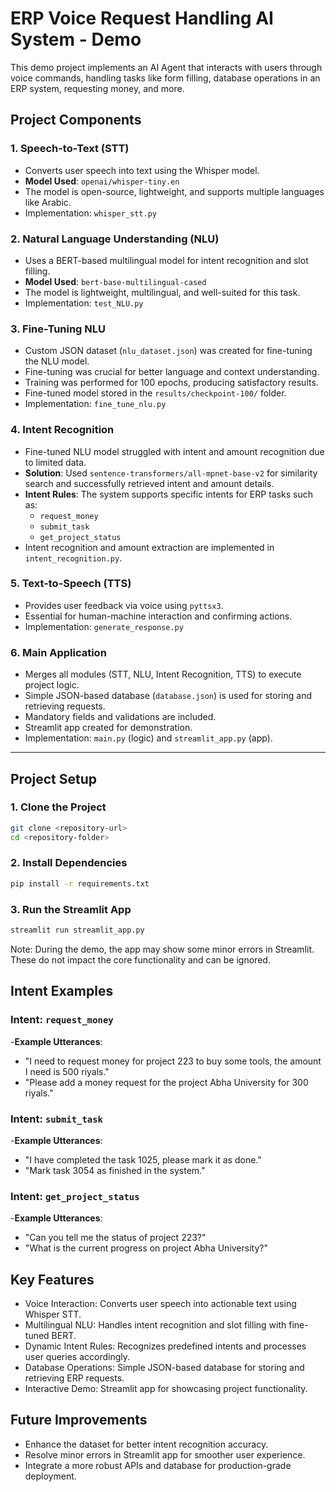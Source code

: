 # ERP Voice Request Handling AI System - Demo

This demo project implements an AI Agent that interacts with users through voice commands, handling tasks like form filling, database operations in an ERP system, requesting money, and more.

## Project Components

### 1. Speech-to-Text (STT)
- Converts user speech into text using the Whisper model.
- **Model Used**: `openai/whisper-tiny.en`  
- The model is open-source, lightweight, and supports multiple languages like Arabic.
- Implementation: `whisper_stt.py`

### 2. Natural Language Understanding (NLU)
- Uses a BERT-based multilingual model for intent recognition and slot filling.
- **Model Used**: `bert-base-multilingual-cased`  
- The model is lightweight, multilingual, and well-suited for this task.
- Implementation: `test_NLU.py`

### 3. Fine-Tuning NLU
- Custom JSON dataset (`nlu_dataset.json`) was created for fine-tuning the NLU model.
- Fine-tuning was crucial for better language and context understanding.
- Training was performed for 100 epochs, producing satisfactory results.
- Fine-tuned model stored in the `results/checkpoint-100/` folder.
- Implementation: `fine_tune_nlu.py`

### 4. Intent Recognition
- Fine-tuned NLU model struggled with intent and amount recognition due to limited data.
- **Solution**: Used `sentence-transformers/all-mpnet-base-v2` for similarity search and successfully retrieved intent and amount details.
- **Intent Rules**:
  The system supports specific intents for ERP tasks such as:
  - `request_money`
  - `submit_task`
  - `get_project_status`
- Intent recognition and amount extraction are implemented in `intent_recognition.py`.

### 5. Text-to-Speech (TTS)
- Provides user feedback via voice using `pyttsx3`.
- Essential for human-machine interaction and confirming actions.
- Implementation: `generate_response.py`

### 6. Main Application
- Merges all modules (STT, NLU, Intent Recognition, TTS) to execute project logic.
- Simple JSON-based database (`database.json`) is used for storing and retrieving requests.
- Mandatory fields and validations are included.
- Streamlit app created for demonstration.
- Implementation: `main.py` (logic) and `streamlit_app.py` (app).

---

## Project Setup

### 1. Clone the Project
```bash
git clone <repository-url>
cd <repository-folder>
```

### 2. Install Dependencies
```bash
pip install -r requirements.txt
```

### 3. Run the Streamlit App
```bash
streamlit run streamlit_app.py
```
Note: During the demo, the app may show some minor errors in Streamlit. These do not impact the core functionality and can be ignored.


## Intent Examples
### Intent: `request_money`
-**Example Utterances**:
-  "I need to request money for project 223 to buy some tools, the amount I need is 500 riyals."
-  "Please add a money request for the project Abha University for 300 riyals."

### Intent: `submit_task`
-**Example Utterances**:
-  "I have completed the task 1025, please mark it as done."
-  "Mark task 3054 as finished in the system."

### Intent: `get_project_status`
-**Example Utterances**:
-  "Can you tell me the status of project 223?"
-  "What is the current progress on project Abha University?"


## Key Features
-  Voice Interaction: Converts user speech into actionable text using Whisper STT.
-  Multilingual NLU: Handles intent recognition and slot filling with fine-tuned BERT.
-  Dynamic Intent Rules: Recognizes predefined intents and processes user queries accordingly.
-  Database Operations: Simple JSON-based database for storing and retrieving ERP requests.
-  Interactive Demo: Streamlit app for showcasing project functionality.

## Future Improvements
-  Enhance the dataset for better intent recognition accuracy.
-  Resolve minor errors in Streamlit app for smoother user experience.
-  Integrate a more robust APIs and database for production-grade deployment.
